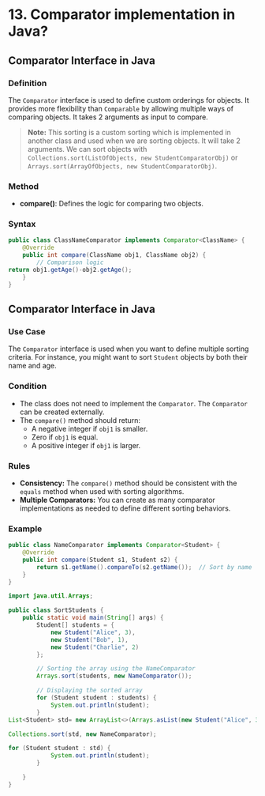 # 13. Comparator implementation in Java?


## Comparator Interface in Java

### Definition
The `Comparator` interface is used to define custom orderings for objects. It provides more flexibility than `Comparable` by allowing multiple ways of comparing objects. It takes 2 arguments as input to compare.

> **Note:** This sorting is a custom sorting which is implemented in another class and used when we are sorting objects. It will take 2 arguments. We can sort objects with `Collections.sort(ListOfObjects, new StudentComparatorObj)` or `Arrays.sort(ArrayOfObjects, new StudentComparatorObj)`.

### Method
- **compare()**: Defines the logic for comparing two objects.

### Syntax
```java
public class ClassNameComparator implements Comparator<ClassName> {
    @Override
    public int compare(ClassName obj1, ClassName obj2) {
        // Comparison logic
return obj1.getAge()-obj2.getAge();
    }
}
```

## Comparator Interface in Java

### Use Case
The `Comparator` interface is used when you want to define multiple sorting criteria. For instance, you might want to sort `Student` objects by both their name and age.

### Condition
- The class does not need to implement the `Comparator`. The `Comparator` can be created externally.
- The `compare()` method should return:
  - A negative integer if `obj1` is smaller.
  - Zero if `obj1` is equal.
  - A positive integer if `obj1` is larger.

### Rules
- **Consistency:** The `compare()` method should be consistent with the `equals` method when used with sorting algorithms.
- **Multiple Comparators:** You can create as many comparator implementations as needed to define different sorting behaviors.

### Example

```java
public class NameComparator implements Comparator<Student> {
    @Override
    public int compare(Student s1, Student s2) {
        return s1.getName().compareTo(s2.getName());  // Sort by name
    }
}
```


```java
import java.util.Arrays;

public class SortStudents {
    public static void main(String[] args) {
        Student[] students = {
            new Student("Alice", 3),
            new Student("Bob", 1),
            new Student("Charlie", 2)
        };

        // Sorting the array using the NameComparator
        Arrays.sort(students, new NameComparator());

        // Displaying the sorted array
        for (Student student : students) {
            System.out.println(student);
        }
List<Student> std= new ArrayList<>(Arrays.asList(new Student("Alice", 3), new Student("Bob", 1), new Student("Charlie", 2)));

Collections.sort(std, new NameComparator);

for (Student student : std) {
            System.out.println(student);
        }

    }
}


```
